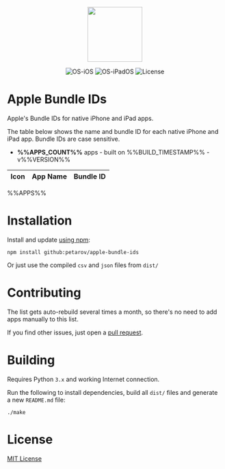 <p align="center">
  <img src="src/play-store-icon.png" width="128"/>
</p>
<p align="center">
  <img alt="OS-iOS" src="https://img.shields.io/badge/iOS-gray?style=flat-square"/>
  <img alt="OS-iPadOS" src="https://img.shields.io/badge/iPadOS-gray?style=flat-square"/>
  <img alt="License" src="https://img.shields.io/github/license/petarov/google-app-ids?style=square">
</p>

# Apple Bundle IDs

Apple's Bundle IDs for native iPhone and iPad apps.

The table below shows the name and bundle ID for each native iPhone and iPad app. Bundle IDs are case sensitive.

  *  **%%APPS_COUNT%%** apps - built on %%BUILD_TIMESTAMP%% - v%%VERSION%%

| Icon | App Name | Bundle ID |
| --- | --- | --- |
%%APPS%%

# Installation

Install and update [using npm](https://github.com/petarov/apple-bundle-ids/pull/1#issuecomment-809714435):

    npm install github:petarov/apple-bundle-ids

Or just use the compiled `csv` and `json` files from `dist/`

# Contributing

The list gets auto-rebuild several times a month, so there's no need to add apps manually to this list.

If you find other issues, just open a [pull request](https://github.com/petarov/apple-bundle-ids/pulls).

# Building

Requires Python `3.x` and working Internet connection.

Run the following to install dependencies, build all `dist/` files and generate a new `README.md` file:

    ./make

# License

[MIT License](LICENSE)